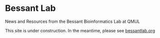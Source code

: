 # Bessant Lab
News and Resources from the Bessant Bioinformatics Lab at QMUL

This site is under construction. In the meantime, please see [bessantlab.org](www.bessantlab.org)
